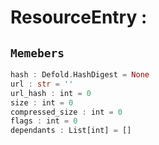 
# ResourceEntry : 
## ```Memebers```    
```rust
hash : Defold.HashDigest = None  
url : str = ''  
url_hash : int = 0  
size : int = 0  
compressed_size : int = 0  
flags : int = 0  
dependants : List[int] = []  
```


